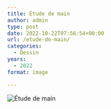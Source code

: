 ```yaml
---
title: Étude de main
author: admin
type: post
date: 2022-10-22T07:56:54+00:00
url: /etude-de-main/
categories:
  - Dessin
years:
  - 2022
format: image

---
```

![Étude de main](./img_0245.jpg)